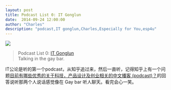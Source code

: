 ```yaml
---
layout: post
title: Podcast List 0: IT Gonglun
date:  2014-09-24 12:00:00
author: "Charles"
description: "podcast,IT gonglun,Charles,Especially for You,esp4u"
---
```


![](http://ipn.li/upload/logo-itgonglun.png)
> Podcast List 0: [IT Gonglun](http://ipn.li/itgonglun)<br>
> Talking in the gay bar.
<!-- more -->
IT公论是听的第一个podcast，从知乎追过来，然后一直听，记得知乎上有一个问题[目前有哪些优秀的关于科技，产品设计及创业相关的中文播客 (podcast)？](http://www.zhihu.com/question/24808414/answer/29055941)的回答说听那两个人说话感觉像在 Gay bar 听人聊天。看完会心一笑。
